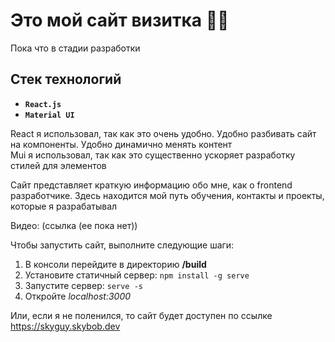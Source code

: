 # Это мой сайт визитка 🐱‍👤
Пока что в стадии разработки

## Стек технологий
* **`React.js`**
* **`Material UI`**

React я использовал, так как это очень удобно. Удобно разбивать сайт на компоненты. Удобно динамично менять контент  
Mui я использовал, так как это существенно ускоряет разработку стилей для элементов  


Сайт представляет краткую информацию обо мне, как о frontend разработчике. Здесь находится мой путь обучения, контакты и проекты, которые я разрабатывал  

Видео: (ссылка (ее пока нет))  

Чтобы запустить сайт, выполните следующие шаги:
1. В консоли перейдите в директорию **/build**
2. Установите статичный сервер: `npm install -g serve`
3. Запустите сервер: `serve -s`
4. Откройте *localhost:3000*  

Или, если я не поленился, то сайт будет доступен по ссылке https://skyguy.skybob.dev 
